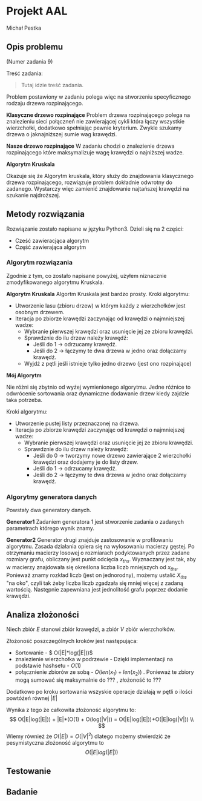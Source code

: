 # Projekt AAL

Michał Pestka

## Opis problemu

(Numer zadania 9)

Treść zadania: 

> Tutaj idzie treść zadania. 

Problem postawiony w zadaniu polega więc na stworzeniu specyficznego rodzaju drzewa rozpinającego. 

**Klasyczne drzewo rozpinające** 
Problem drzewa rozpinającego polega na znalezieniu sieci połączneń nie zawierającej cykli która łączy wszystkie wierzchołki, dodatkowo spełniając pewnie kryterium.  Zwykle szukamy drzewa o jaknajniższej sumie wag krawędzi.

**Nasze drzewo rozpinające**
W zadaniu chodzi o znalezienie drzewa rozpinającego które maksymalizuje wagę krawędzi o najniższej wadze. 

**Algorytm Kruskala**

Okazuje się że Algorytm kruskala, który służy do znajdowania klasycznego drzewa rozpinającego, rozwiązuje problem dokładnie odwrotny do zadanego. Wystarczy więc zamienić znajdowanie najtańszej krawędzi na szukanie najdroższej.

## Metody rozwiązania

Rozwiązanie zostało napisane w języku Python3. Dzieli się na 2 części:

* Cześć zawieracjąca algorytm
* Część zawierająca algorytm

### Algorytm rozwiązania

Zgodnie z tym, co zostało napisane powyżej, użyłem niznacznie zmodyfikowanego algorytmu Kruskala.

**Algorytm Kruskala**
Algortm Kruskala jest bardzo prosty. Kroki algorytmu:

* Utworzenie lasu (zbioru drzew) w którym każdy z wierzchołków jest osobnym drzewem.
* Iteracja po zbiorze krawędzi zaczynając od krawędzi o najmniejszej wadze:
  * Wybranie pierwszej krawędzi oraz usunięcie jej ze zbioru krawędzi.
  * Sprawdznie do ilu drzew należy krawędź:
    * Jeśli do 1 -> odrzucamy krawędź.
    * Jeśli do 2 -> łączymy te dwa drzewa w jedno oraz dołączamy krawędź.
  * Wyjdź z pętli jeśli istnieje tylko jedno drzewo (jest ono rozpinające)

**Mój Algorytm**

Nie różni się zbytnio od wyżej wymienionego algorytmu. Jedne różnice to odwrócenie sortowania oraz dynamiczne dodawanie drzew kiedy zajdzie taka potrzeba.

Kroki algorytmu:

* Utworzenie pustej listy przeznaczonej na drzewa.
* Iteracja po zbiorze krawędzi zaczynając od krawędzi o najmniejszej wadze:
  * Wybranie pierwszej krawędzi oraz usunięcie jej ze zbioru krawędzi.
  * Sprawdznie do ilu drzew należy krawędź:
    * Jeśli do 0 -> tworzymy nowe drzewo zawierające 2 wierzchołki krawędzi oraz dodajemy je do listy drzew.
    * Jeśli do 1 -> odrzucamy krawędź.
    * Jeśli do 2 -> łączymy te dwa drzewa w jedno oraz dołączamy krawędź.





### Algorytmy generatora danych

Powstały dwa generatory danych. 

**Generator1**
Zadaniem generatora 1 jest stworzenie zadania o zadanych parametrach którego wynik znamy. 



**Generator2**
Generator drugi znajduje zastosowanie w profilowaniu algorytmu. Zasada działania opiera się na wylosowaniu macierzy gęstej. Po otrzymaniu macierzy losowej o rozmiarach podyktowanych przez zadane rozmiary grafu, obliczany jest punkt odcięcia $x_{ths}$. Wyznaczany jest tak, aby w macierzy znajdowała się określona liczba liczb mniejszych od $x_{ths}$. Ponieważ znamy rozkład liczb (jest on jednorodny), możemy ustalić $X_{ths}$ "na oko", czyli tak żeby liczba liczb zgadzała się mniej więcej z zadaną wartością. Następnie zapewniana jest jednolitość grafu poprzez dodanie krawędzi. 



## Analiza złożoności

Niech zbiór $E$ stanowi zbiór krawędzi, a zbiór $V$ zbiór wierzchołków. 

Złożoność poszczególnych kroków jest następująca:

* Sortowanie - $ O(|E|*log(|E|))$ 
* znalezienie wierzchołka w podrzewie  - Dzięki implementacji na podstawie hashsetu - $O(1)$
* połącznienie zbiorów ze sobą - $O(len(x_1) + len(x_2))$ . Ponieważ te zbiory mogą sumować się maksymalnie do $???$ , złożoność to $???$

Dodatkowo po kroku sortowania wszyskie operacje działają w pętli o ilości powtóżeń równej $|E|$

Wynika z tego że całkowita złożoność algorytmu to:
$$
O(|E|log(|E|)) + |E|*(O(1) + O(log(|V|)) = O(|E|log(|E|))+O(|E|log(|V|)) \\
$$
Wiemy również że $O(|E|) = O(|V|^2)$ dlatego możemy stwierdzić że pesymistyczna zlożoność algorytmu to
$$
O(|E|log(|E|))
$$


## Testowanie



## Badanie 

